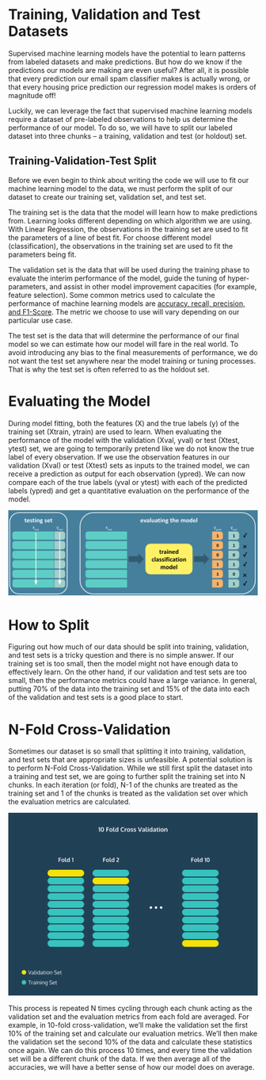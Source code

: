# Training, Validation and Test Datasets
Supervised machine learning models have the potential to learn patterns from labeled datasets and make predictions. But how do we know if the predictions our models are making are even useful? After all, it is possible that every prediction our email spam classifier makes is actually wrong, or that every housing price prediction our regression model makes is orders of magnitude off!

Luckily, we can leverage the fact that supervised machine learning models require a dataset of pre-labeled observations to help us determine the performance of our model. To do so, we will have to split our labeled dataset into three chunks – a training, validation and test (or holdout) set.

## Training-Validation-Test Split

Before we even begin to think about writing the code we will use to fit our machine learning model to the data, we must perform the split of our dataset to create our training set, validation set, and test set.

The training set is the data that the model will learn how to make predictions from. Learning looks different depending on which algorithm we are using. With Linear Regression, the observations in the training set are used to fit the parameters of a line of best fit. For choose different model (classification), the observations in the training set are used to fit the parameters being fit.

The validation set is the data that will be used during the training phase to evaluate the interim performance of the model, guide the tuning of hyper-parameters, and assist in other model improvement capacities (for example, feature selection). Some common metrics used to calculate the performance of machine learning models are [accuracy, recall, precision, and F1-Score](https://www.codecademy.com/content-items/1dd2cb55a893072f4dce2911004eeba2/exercises/accuracy). The metric we choose to use will vary depending on our particular use case.

The test set is the data that will determine the performance of our final model so we can estimate how our model will fare in the real world. To avoid introducing any bias to the final measurements of performance, we do not want the test set anywhere near the model training or tuning processes. That is why the test set is often referred to as the holdout set.

# Evaluating the Model
During model fitting, both the features (X) and the true labels (y) of the training set (Xtrain, ytrain) are used to learn. When evaluating the performance of the model with the validation (Xval, yval) or test (Xtest, ytest) set, we are going to temporarily pretend like we do not know the true label of every observation. If we use the observation features in our validation (Xval) or test (Xtest) sets as inputs to the trained model, we can receive a prediction as output for each observation (ypred). We can now compare each of the true labels (yval or ytest) with each of the predicted labels (ypred) and get a quantitative evaluation on the performance of the model.

![evaluation](./img/train%20test%20figure.webp)

# How to Split

Figuring out how much of our data should be split into training, validation, and test sets is a tricky question and there is no simple answer. If our training set is too small, then the model might not have enough data to effectively learn. On the other hand, if our validation and test sets are too small, then the performance metrics could have a large variance. In general, putting 70% of the data into the training set and 15% of the data into each of the validation and test sets is a good place to start.

# N-Fold Cross-Validation

Sometimes our dataset is so small that splitting it into training, validation, and test sets that are appropriate sizes is unfeasible. A potential solution is to perform N-Fold Cross-Validation. While we still first split the dataset into a training and test set, we are going to further split the training set into N chunks. In each iteration (or fold), N-1 of the chunks are treated as the training set and 1 of the chunks is treated as the validation set over which the evaluation metrics are calculated. 

![cross validation](./img/cross_validation.svg)

This process is repeated N times cycling through each chunk acting as the validation set and the evaluation metrics from each fold are averaged. For example, in 10-fold cross-validation, we’ll make the validation set the first 10% of the training set and calculate our evaluation metrics. We’ll then make the validation set the second 10% of the data and calculate these statistics once again. We can do this process 10 times, and every time the validation set will be a different chunk of the data. If we then average all of the accuracies, we will have a better sense of how our model does on average.

